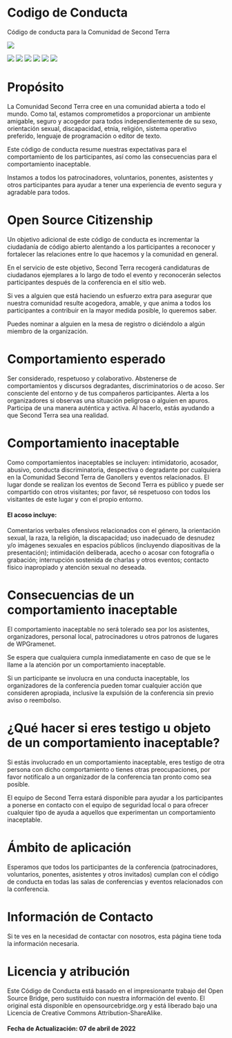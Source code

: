 # Codigo de Conducta
Código de conducta para la Comunidad de Second Terra

![](https://pandao.github.io/editor.md/images/logos/editormd-logo-180x180.png)

![](https://img.shields.io/github/stars/pandao/editor.md.svg) ![](https://img.shields.io/github/forks/pandao/editor.md.svg) ![](https://img.shields.io/github/tag/pandao/editor.md.svg) ![](https://img.shields.io/github/release/pandao/editor.md.svg) ![](https://img.shields.io/github/issues/pandao/editor.md.svg) ![](https://img.shields.io/bower/v/editor.md.svg)

# Propósito
La Comunidad Second Terra cree en una comunidad abierta a todo el mundo. Como tal, estamos comprometidos a proporcionar un ambiente amigable, seguro y acogedor para todos independientemente de su sexo, orientación sexual, discapacidad, etnia, religión, sistema operativo preferido, lenguaje de programación o editor de texto.

Este código de conducta resume nuestras expectativas para el comportamiento de los participantes, así como las consecuencias para el comportamiento inaceptable.

Instamos a todos los patrocinadores, voluntarios, ponentes, asistentes y otros participantes para ayudar a tener una experiencia de evento segura y agradable para todos.

# Open Source Citizenship
Un objetivo adicional de este código de conducta es incrementar la ciudadanía de código abierto alentando a los participantes a reconocer y fortalecer las relaciones entre lo que hacemos y la comunidad en general.

En el servicio de este objetivo, Second Terra recogerá candidaturas de ciudadanos ejemplares a lo largo de todo el evento y reconocerán selectos participantes después de la conferencia en el sitio web.

Si ves a alguien que está haciendo un esfuerzo extra para asegurar que nuestra comunidad resulte acogedora, amable, y que anima a todos los participantes a contribuir en la mayor medida posible, lo queremos saber.

Puedes nominar a alguien en la mesa de registro o diciéndolo a algún miembro de la organización.

# Comportamiento esperado

Ser considerado, respetuoso y colaborativo.
Abstenerse de comportamientos y discursos degradantes, discriminatorios o de acoso.
Ser consciente del entorno y de tus compañeros participantes. Alerta a los organizadores si observas una situación peligrosa o alguien en apuros.
Participa de una manera auténtica y activa. Al hacerlo, estás ayudando a que Second Terra sea una realidad.

# Comportamiento inaceptable
Como comportamientos inaceptables se incluyen: intimidatorio, acosador, abusivo, conducta discriminatoria, despectiva o degradante por cualquiera en la Comunidad Second Terra de Ganollers y eventos relacionados. El lugar donde se realizan los eventos de Second Terra es público y puede ser compartido con otros visitantes; por favor, sé respetuoso con todos los visitantes de este lugar y con el propio entorno.

#### El acoso incluye: 
Comentarios verbales ofensivos relacionados con el género, la orientación sexual, la raza, la religión, la discapacidad; uso inadecuado de desnudez y/o imágenes sexuales en espacios públicos (incluyendo diapositivas de la presentación); intimidación deliberada, acecho o acosar con fotografía o grabación; interrupción sostenida de charlas y otros eventos; contacto físico inapropiado y atención sexual no deseada.

# Consecuencias de un comportamiento inaceptable
El comportamiento inaceptable no será tolerado sea por los asistentes, organizadores, personal local, patrocinadores u otros patronos de lugares de WPGramenet.

Se espera que cualquiera cumpla inmediatamente en caso de que se le llame a la atención por un comportamiento inaceptable.

Si un participante se involucra en una conducta inaceptable, los organizadores de la conferencia pueden tomar cualquier acción que consideren apropiada, inclusive la expulsión de la conferencia sin previo aviso o reembolso.

# ¿Qué hacer si eres testigo u objeto de un comportamiento inaceptable?
Si estás involucrado en un comportamiento inaceptable, eres testigo de otra persona con dicho comportamiento o tienes otras preocupaciones, por favor notifícalo a un organizador de la conferencia tan pronto como sea posible.

El equipo de Second Terra estará disponible para ayudar a los participantes a ponerse en contacto con el equipo de seguridad local o para ofrecer cualquier tipo de ayuda a aquellos que experimentan un comportamiento inaceptable.

# Ámbito de aplicación
Esperamos que todos los participantes de la conferencia (patrocinadores, voluntarios, ponentes, asistentes y otros invitados) cumplan con el código de conducta en todas las salas de conferencias y eventos relacionados con la conferencia.

# Información de Contacto
Si te ves en la necesidad de contactar con nosotros, esta página tiene toda la información necesaria.

# Licencia y atribución
Este Código de Conducta está basado en el impresionante trabajo del Open Source Bridge, pero sustituido con nuestra información del evento. El original está disponible en opensourcebridge.org y está liberado bajo una Licencia de Creative Commons Attribution-ShareAlike.

#### Fecha de Actualización: 07 de abril de 2022

